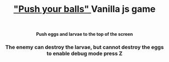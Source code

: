 <br>
<h1 align="center"><a href="https://maxim-belyi.github.io/pet_Car-Game/" target="_blank"> "Push your balls" </a> Vanilla js game
<br>
<br> 
<h4 align="center">Push eggs and larvae to the top of the screen
<br>
<h3 align="center">The enemy can destroy the larvae, but cannot destroy the eggs
to enable debug mode press Z


